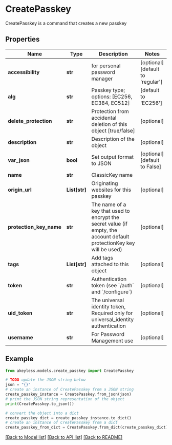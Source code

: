 # CreatePasskey

CreatePasskey is a command that creates a new passkey

## Properties

Name | Type | Description | Notes
------------ | ------------- | ------------- | -------------
**accessibility** | **str** | for personal password manager | [optional] [default to 'regular']
**alg** | **str** | Passkey type; options: [EC256, EC384, EC512] | [default to 'EC256']
**delete_protection** | **str** | Protection from accidental deletion of this object [true/false] | [optional] 
**description** | **str** | Description of the object | [optional] 
**var_json** | **bool** | Set output format to JSON | [optional] [default to False]
**name** | **str** | ClassicKey name | 
**origin_url** | **List[str]** | Originating websites for this passkey | [optional] 
**protection_key_name** | **str** | The name of a key that used to encrypt the secret value (if empty, the account default protectionKey key will be used) | [optional] 
**tags** | **List[str]** | Add tags attached to this object | [optional] 
**token** | **str** | Authentication token (see &#x60;/auth&#x60; and &#x60;/configure&#x60;) | [optional] 
**uid_token** | **str** | The universal identity token, Required only for universal_identity authentication | [optional] 
**username** | **str** | For Password Management use | [optional] 

## Example

```python
from akeyless.models.create_passkey import CreatePasskey

# TODO update the JSON string below
json = "{}"
# create an instance of CreatePasskey from a JSON string
create_passkey_instance = CreatePasskey.from_json(json)
# print the JSON string representation of the object
print(CreatePasskey.to_json())

# convert the object into a dict
create_passkey_dict = create_passkey_instance.to_dict()
# create an instance of CreatePasskey from a dict
create_passkey_from_dict = CreatePasskey.from_dict(create_passkey_dict)
```
[[Back to Model list]](../README.md#documentation-for-models) [[Back to API list]](../README.md#documentation-for-api-endpoints) [[Back to README]](../README.md)


